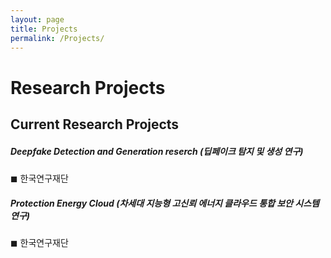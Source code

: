 ```yaml
---
layout: page
title: Projects
permalink: /Projects/
---
```


<h1 class="page-title">Research Projects</h1>

<h2>Current Research Projects</h2> 

<div class="section">
    <h5>Deepfake Detection and Generation reserch (딥페이크 탐지 및 생성 연구)</h5> 
        ◼  한국연구재단 <br>
       
 
</div>

<div class="section">
    <h5> Protection Energy Cloud (차세대 지능형 고신뢰 에너지 클라우드 통합 보안 시스템 연구) </h5> 
        ◼  한국연구재단 <br>
 
</div>




